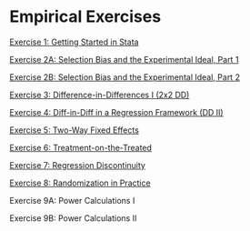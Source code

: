 # Empirical Exercises  

[Exercise 1:  Getting Started in Stata](E1-intro.html)  

[Exercise 2A: Selection Bias and the Experimental Ideal, Part 1](E2-exp-ideal-part1.html)  

[Exercise 2B: Selection Bias and the Experimental Ideal, Part 2](E2-exp-ideal-part2.html) 

[Exercise 3: Difference-in-Differences I (2x2 DD)](E3-DD1.html)   

[Exercise 4: Diff-in-Diff in a Regression Framework (DD II)](E4-DD2.html)  

[Exercise 5: Two-Way Fixed Effects](E5-TWFE.html)   

[Exercise 6: Treatment-on-the-Treated](E6-TOT.html)  

[Exercise 7:  Regression Discontinuity](E7-RD.html)  

[Exercise 8:  Randomization in Practice](E8-randomizing.html)  

Exercise 9A:  Power Calculations I  

Exercise 9B:  Power Calculations II  

